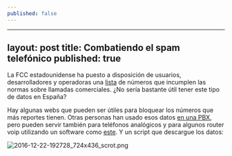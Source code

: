 ```yaml
---
published: false
---
```

---
layout: post
title: Combatiendo el spam telefónico
published: true
---

La FCC estadounidense ha puesto a disposición de usuarios, desarrolladores y operadoras una [lista](https://opendata.fcc.gov/Consumer-and-Government-Affairs/Consumer-Complaints-Data-Unwanted-Calls/vakf-fz8e/alt) de números que incumplen las normas sobre llamadas comerciales. ¿No sería bastante útil tener este tipo de datos en España?

Hay algunas webs que pueden ser útiles para bloquear los números que más reportes tienen. Otras personas han usado esos datos [en una PBX](http://www.securitybydefault.com/2012/03/construyendo-un-sistema.html), pero pueden servir también para teléfonos analógicos y para algunos router voip utilizando un software como [este](https://github.com/pamapa/callblocker). Y un script que descargue los datos:

![2016-12-22-192728_724x436_scrot.png]({{site.baseurl}}/images/2016-12-22-192728_724x436_scrot.png)
